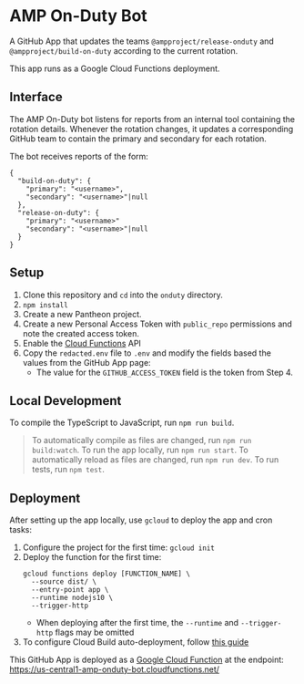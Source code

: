 # AMP On-Duty Bot

A GitHub App that updates the teams `@ampproject/release-onduty` and `@ampproject/build-on-duty` according to the current rotation.

This app runs as a Google Cloud Functions deployment.

## Interface

The AMP On-Duty bot listens for reports from an internal tool containing the rotation details. Whenever the rotation changes, it updates a corresponding GitHub team to contain the primary and secondary for each rotation.

The bot receives reports of the form:

```
{
  "build-on-duty": {
    "primary": "<username>",
    "secondary": "<username>"|null
  },
  "release-on-duty": {
    "primary": "<username>"
    "secondary": "<username>"|null
  }
}
```

## Setup

1. Clone this repository and `cd` into the `onduty` directory.
2. `npm install`
3. Create a new Pantheon project.
4. Create a new Personal Access Token with `public_repo` permissions and note the created access token.
5. Enable the [Cloud Functions](https://pantheon.corp.google.com/flows/enableapi?apiid=cloudfunctions) API
6. Copy the `redacted.env` file to `.env` and modify the fields based the values from the GitHub App page:
   - The value for the `GITHUB_ACCESS_TOKEN` field is the token from Step 4.

## Local Development

To compile the TypeScript to JavaScript, run `npm run build`.

> To automatically compile as files are changed, run `npm run build:watch`.
> To run the app locally, run `npm run start`.
> To automatically reload as files are changed, run `npm run dev`.
> To run tests, run `npm test`.

## Deployment

After setting up the app locally, use `gcloud` to deploy the app and cron tasks:

1. Configure the project for the first time: `gcloud init`
2. Deploy the function for the first time:
   ```
   gcloud functions deploy [FUNCTION_NAME] \
     --source dist/ \
     --entry-point app \
     --runtime nodejs10 \
     --trigger-http
   ```
   - When deploying after the first time, the `--runtime` and `--trigger-http` flags may be omitted
3. To configure Cloud Build auto-deployment, follow [this guide](https://github.com/ampproject/amp-github-apps/blob/main/DEPLOYMENT.md)

This GitHub App is deployed as a [Google Cloud Function](https://cloud.google.com/functions/docs/) at the endpoint: https://us-central1-amp-onduty-bot.cloudfunctions.net/
